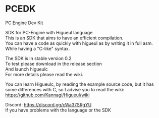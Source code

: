 # PCEDK
PC Engine Dev Kit  

SDK for PC-Engine with Higueul language  
This is an SDK that aims to have an efficient compilation.  
You can have a code as quickly with higueul as by writing it in full asm.  
While having a "C-like" syntax.  

The SDK is in stable version 0.2  
To test please download in the release section  
And launch higueulc  
For more details please read the wiki.  

You can learn Higueulc, by reading the example source code, but it has some differences with C, so I advise you to read the wiki:  
https://github.com/Kannagi/Higueul/wiki  

Discord: https://discord.gg/cWa37SRgYU  
If you have problems with the language or the SDK  
